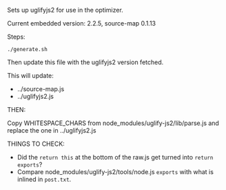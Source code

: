 Sets up uglifyjs2 for use in the optimizer.

Current embedded version: 2.2.5, source-map 0.1.13

Steps:

    ./generate.sh

Then update this file with the uglifyjs2 version fetched.

This will update:

* ../source-map.js
* ../uglifyjs2.js

THEN:

Copy WHITESPACE_CHARS from node_modules/uglify-js2/lib/parse.js and replace the one in ../uglifyjs2.js

THINGS TO CHECK:

* Did the `return this` at the bottom of the raw.js get turned into
`return exports`?
* Compare node_modules/uglify-js2/tools/node.js `exports` with what is inlined
in `post.txt`.
